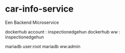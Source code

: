 # car-info-service
Een Backend Microservice

dockerhub account : inspectionedgehun
dockerhub ww : inspectionedgehun


mariadb user:root
mariadb ww:admin